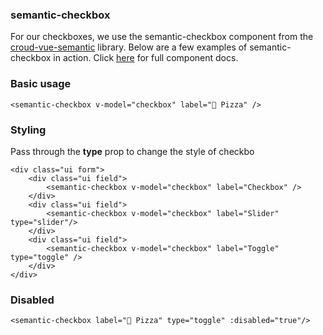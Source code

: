 ### semantic-checkbox
For our checkboxes, we use the semantic-checkbox component from the [croud-vue-semantic](https://github.com/CroudSupport/vue-semantic) library. Below are a few examples of semantic-checkbox in action. Click [here](http://croudsupport.github.io/vue-semantic/#semantic-checkbox) for full component docs.

### Basic usage

    <semantic-checkbox v-model="checkbox" label="🍕 Pizza" />

### Styling
Pass through the **type** prop to change the style of checkbo

    <div class="ui form">
        <div class="ui field">
            <semantic-checkbox v-model="checkbox" label="Checkbox" />
        </div>
        <div class="ui field">
            <semantic-checkbox v-model="checkbox" label="Slider" type="slider"/>
        </div>
        <div class="ui field">
            <semantic-checkbox v-model="checkbox" label="Toggle" type="toggle" />
        </div>
    </div>

### Disabled

    <semantic-checkbox label="🍕 Pizza" type="toggle" :disabled="true"/>
